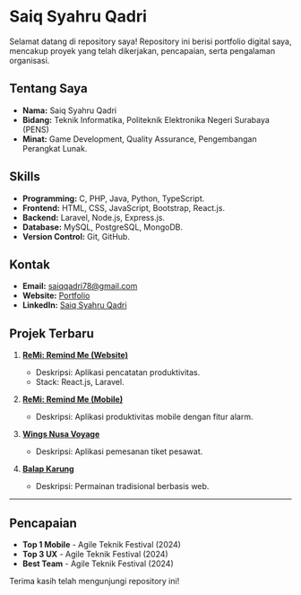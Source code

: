# Saiq Syahru Qadri

Selamat datang di repository saya! Repository ini berisi portfolio digital saya, mencakup proyek yang telah dikerjakan, pencapaian, serta pengalaman organisasi.

## Tentang Saya
- **Nama:** Saiq Syahru Qadri
- **Bidang:** Teknik Informatika, Politeknik Elektronika Negeri Surabaya (PENS)
- **Minat:** Game Development, Quality Assurance, Pengembangan Perangkat Lunak.

## Skills
- **Programming:** C, PHP, Java, Python, TypeScript.
- **Frontend:** HTML, CSS, JavaScript, Bootstrap, React.js.
- **Backend:** Laravel, Node.js, Express.js.
- **Database:** MySQL, PostgreSQL, MongoDB.
- **Version Control:** Git, GitHub.

## Kontak
- **Email:** [saiqqadri78@gmail.com](mailto:saiqqadri78@gmail.com)
- **Website:** [Portfolio](https://saiq.it.student.pens.ac.id/SaiqSyahruQadri/)
- **LinkedIn:** [Saiq Syahru Qadri](https://www.linkedin.com/in/saiq-syahru-qadri-74414824b/)

## Projek Terbaru
1. **[ReMi: Remind Me (Website)](https://remi.agileteknik.com/)**
   - Deskripsi: Aplikasi pencatatan produktivitas.
   - Stack: React.js, Laravel.

2. **[ReMi: Remind Me (Mobile)](https://play.google.com/store/apps/details?id=com.agileteknik.remi)**
   - Deskripsi: Aplikasi produktivitas mobile dengan fitur alarm.

3. **[Wings Nusa Voyage](https://github.com/xsaiq/WingsNusaVoyage)**
   - Deskripsi: Aplikasi pemesanan tiket pesawat.

4. **[Balap Karung](https://saiq.it.student.pens.ac.id/BalapKarung/beranda.html)**
   - Deskripsi: Permainan tradisional berbasis web.

---

## Pencapaian
- **Top 1 Mobile** - Agile Teknik Festival (2024)
- **Top 3 UX** - Agile Teknik Festival (2024)
- **Best Team** - Agile Teknik Festival (2024)

Terima kasih telah mengunjungi repository ini!
